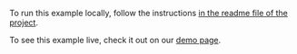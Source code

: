 To run this example locally, follow the instructions [in the readme file of the project](https://github.com/acidb/mobiscroll-demos-jquery?tab=readme-ov-file#mobiscroll-jquery-demos). 

To see this example live, check it out on our [demo page](https://demo.mobiscroll.com/jquery/calendar/min-max-restrictions#).